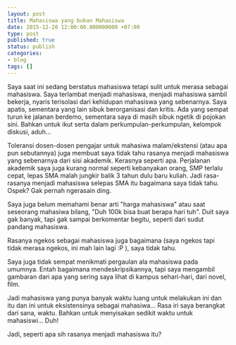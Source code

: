 ```yaml
---
layout: post
title: Mahasiswa yang bukan Mahasiswa
date: 2015-12-20 12:00:00.000000000 +07:00
type: post
published: true
status: publish
categories:
- blog
tags: []
---
```


Saya saat ini sedang berstatus mahasiswa tetapi sulit untuk merasa sebagai mahasiswa. Saya terlambat menjadi mahasiswa, menjadi mahasiswa sambil bekerja, nyaris terisolasi dari kehidupan mahasiswa yang sebenarnya. Saya apatis, sementara yang lain sibuk berorganisasi dan kritis. Ada yang sempat turun ke jalanan berdemo, sementara saya di masih sibuk ngetik di pojokan sini. Bahkan untuk ikut serta dalam perkumpulan-perkumpulan, kelompok diskusi, aduh...

Toleransi dosen-dosen pengajar untuk mahasiwa malam/ekstensi (atau apa pun sebutannya) juga membuat saya tidak tahu rasanya menjadi mahasiswa yang sebenarnya dari sisi akademik. Kerasnya seperti apa. Perjalanan akademik saya juga kurang normal seperti kebanyakan orang, SMP terlalu cepat, lepas SMA malah jungkir balik 3 tahun dulu baru kuliah. Jadi rasa-rasanya menjadi mahasiswa selepas SMA itu bagaimana saya tidak tahu. Ospek? Gak pernah ngerasain ding.

Saya juga belum memahami benar arti "harga mahasiswa" atau saat seseorang mahasiwa bilang, "Duh 100k bisa buat berapa hari tuh". Duit saya gak banyak, tapi gak sampai berkomentar begitu, seperti dari sudut pandang mahasiswa.

Rasanya ngekos sebagai mahasiswa juga bagaimana (saya ngekos tapi tidak merasa ngekos, ini mah lain lagi :P ), saya tidak tahu.

Saya juga tidak sempat menikmati pergaulan ala mahasiswa pada umumnya. Entah bagaimana mendeskripsikannya, tapi saya mengambil gambaran dari apa yang sering saya lihat di kampus sehari-hari, dari novel, film.

Jadi mahasiswa yang punya banyak waktu luang untuk melakukan ini dan itu dan ini untuk eksistensinya sebagai mahasiwa... Rasa iri saya berangkat dari sana, waktu. Bahkan untuk menyisakan sedikit waktu untuk mahasiswi... Duh!

Jadi, seperti apa sih rasanya menjadi mahasiswa itu?
